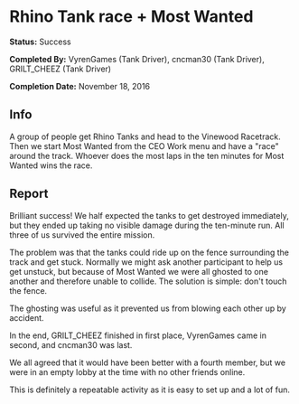 # Rhino Tank race + Most Wanted

**Status:** <span class="status success">Success</span>

**Completed By:** <span>VyrenGames</span> (Tank Driver), <span>cncman30</span> (Tank Driver), <span>GRILT_CHEEZ</span> (Tank Driver)

**Completion Date:** November 18, 2016


## Info
A group of people get Rhino Tanks and head to the Vinewood Racetrack. Then we start Most Wanted from the CEO Work menu and have a "race" around the track. Whoever does the most laps in the ten minutes for Most Wanted wins the race. 

## Report
Brilliant success! We half expected the tanks to get destroyed immediately, but they ended up taking no visible damage during the ten-minute run. All three of us survived the entire mission. 

The problem was that the tanks could ride up on the fence surrounding the track and get stuck. Normally we might ask another participant to help us get unstuck, but because of Most Wanted we were all ghosted to one another and therefore unable to collide. The solution is simple: don't touch the fence. 

The ghosting was useful as it prevented us from blowing each other up by accident. 

In the end, <span>GRILT_CHEEZ</span> finished in first place, <span>VyrenGames</span> came in second, and <span>cncman30</span> was last. 

We all agreed that it would have been better with a fourth member, but we were in an empty lobby at the time with no other friends online. 

This is definitely a repeatable activity as it is easy to set up and a lot of fun. 